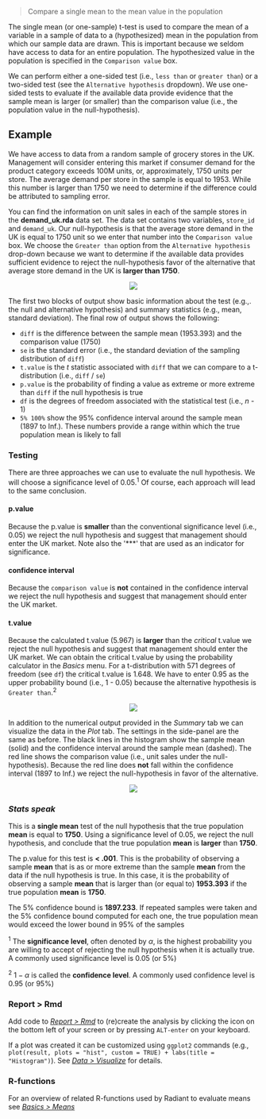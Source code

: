> Compare a single mean to the mean value in the population

The single mean (or one-sample) t-test is used to compare the mean of a variable in a sample of data to a (hypothesized) mean in the population from which our sample data are drawn. This is important because we seldom have access to data for an entire population. The hypothesized value in the population is specified in the `Comparison value` box.

We can perform either a one-sided test (i.e., `less than` or `greater than`) or a two-sided test (see the `Alternative hypothesis` dropdown). We use one-sided tests to evaluate if the available data provide evidence that the sample mean is larger (or smaller) than the comparison value (i.e., the population value in the null-hypothesis).

## Example

We have access to data from a random sample of grocery stores in the UK. Management will consider entering this market if consumer demand for the product category exceeds 100M units, or, approximately, 1750 units per store. The average demand per store in the sample is equal to 1953. While this number is larger than 1750 we need to determine if the difference could be attributed to sampling error.

You can find the information on unit sales in each of the sample stores in the **demand\_uk.rda** data set. The data set contains two variables, `store_id` and `demand_uk`. Our null-hypothesis is that the average store demand in the UK is equal to 1750 unit so we enter that number into the `Comparison value` box. We choose the `Greater than` option from the `Alternative hypothesis` drop-down because we want to determine if the available data provides sufficient evidence to reject the null-hypothesis favor of the alternative that average store demand in the UK is **larger than 1750**.

<p align="center"><img src="figures_basics/single_mean_summary.png"></p>

The first two blocks of output show basic information about the test (e.g.,. the null and alternative hypothesis) and summary statistics (e.g., mean, standard deviation). The final row of output shows the following:

* `diff` is the difference between the sample mean (1953.393) and the comparison value (1750)
* `se` is the standard error (i.e., the standard deviation of the sampling distribution of `diff`)
* `t.value` is the _t_ statistic associated with `diff` that we can compare to a t-distribution (i.e., `diff` / `se`)
* `p.value` is the probability of finding a value as extreme or more extreme than `diff` if the null hypothesis is true
* `df` is the degrees of freedom associated with the statistical test (i.e., _n_ - 1)
* `5% 100%` show the 95% confidence interval around the sample mean (1897 to Inf.). These numbers provide a range within which the true population mean is likely to fall

### Testing

There are three approaches we can use to evaluate the null hypothesis. We will choose a significance level of 0.05.<sup>1</sup> Of course, each approach will lead to the same conclusion.

#### p.value

Because the p.value is **smaller** than the conventional significance level (i.e., 0.05) we reject the null hypothesis and suggest that management should enter the UK market. Note also the '***' that are used as an indicator for significance.

#### confidence interval

Because the `comparison value` is **not** contained in the confidence interval we reject the null hypothesis and suggest that management should enter the UK market.

#### t.value

Because the calculated t.value (5.967) is **larger** than the _critical_ t.value we reject the null hypothesis and suggest that management should enter the UK market. We can obtain the critical t.value by using the probability calculator in the _Basics_ menu. For a t-distribution with 571 degrees of freedom (see `df`) the critical t.value is 1.648. We have to enter 0.95 as the upper probability bound (i.e., 1 - 0.05) because the alternative hypothesis is `Greater than`.<sup>2</sup>

<p align="center"><img src="figures_basics/single_mean_prob_calc.png"></p>

In addition to the numerical output provided in the _Summary_ tab we can visualize the data in the _Plot_ tab. The settings in the side-panel are the same as before. The black lines in the histogram show the sample mean (solid) and the confidence interval around the sample mean (dashed). The red line shows the comparison value (i.e., unit sales under the null-hypothesis). Because the red line does **not** fall within the confidence interval (1897 to Inf.) we reject the null-hypothesis in favor of the alternative.

<p align="center"><img src="figures_basics/single_mean_plot.png"></p>

### _Stats speak_

This is a **single mean** test of the null hypothesis that the true population **mean** is equal to **1750**. Using a significance level of 0.05, we reject the null hypothesis, and conclude that the true population **mean** is **larger** than **1750**.

The p.value for this test is **< .001**. This is the probability of observing a sample **mean** that is as or more extreme than the sample **mean** from the data if the null hypothesis is true. In this case, it is the probability of observing a sample **mean** that is larger than (or equal to) **1953.393** if the true population **mean** is **1750**.

The 5% confidence bound is **1897.233**. If repeated samples were taken and the 5% confidence bound computed for each one, the true population mean would exceed the lower bound in 95% of the samples

<sup>1</sup> The **significance level**, often denoted by $\alpha$, is the highest probability you are willing to accept of rejecting the null hypothesis when it is actually true. A commonly used significance level is 0.05 (or 5%)

<sup>2</sup> $1 - \alpha$ is called the **confidence level**. A commonly used confidence level is 0.95 (or 95%)

### Report > Rmd

Add code to <a href="https://radiant-rstats.github.io/docs/data/report_rmd.html" target="_blank">_Report > Rmd_</a> to (re)create the analysis by clicking the <i title="report results" class="fa fa-edit"></i> icon on the bottom left of your screen or by pressing `ALT-enter` on your keyboard. 

If a plot was created it can be customized using `ggplot2` commands (e.g., `plot(result, plots = "hist", custom = TRUE) + labs(title = "Histogram")`). See <a href="https://radiant-rstats.github.io/docs/data/visualize.html" target="_blank">_Data > Visualize_</a> for details.

### R-functions

For an overview of related R-functions used by Radiant to evaluate means see <a href = "https://radiant-rstats.github.io/radiant.basics/reference/index.html#section-basics-means" target="_blank">_Basics > Means_</a>